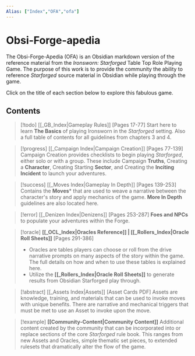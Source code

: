 ```yaml
---
Alias: ["Index","OFA","ofa"]
---
```


# Obsi-Forge-apedia
The Obsi-Forge-Apedia (OFA) is an Obsidian markdown version of the reference material from the _Ironsworn: Starforged_ Table Top Role Playing Game. The purpose of this work is to provide the community the ability to reference _Starforged_ source material in Obsidian while playing through the game.

Click on the title of each section below to explore this fabulous game.

## Contents
> [!todo] [[_GB_Index|Gameplay Rules]] [Pages 17-77]
> Start here to learn **The Basics** of playing Ironsworn in the _Starforged_ setting. Also a full table of contents for all guidelines from chapters 3 and 4.

> [!progress] [[_Campaign Index|Campaign Creation]] [Pages 77-139]
> Campaign Creation provides checklists to begin playing _Starforged_, either solo or with a group.  These include Campaign **Truths**, Creating a **Character**, Creating Starting **Sector**, and Creating the **Inciting Incident** to launch your adventures. 

> [!success] [[_Moves Index|Gameplay In Depth]] [Pages 139-253]
> Contains the **Moves*** that are used to weave a narrative between the character's story and apply mechanics of the game. **More In Depth** guidelines are also located here.

> [!error] [[_Denizen Index|Denizens]] [Pages 253-287]
> **Foes and NPCs** to populate your adventures within the Forge.

> [!oracle] **[[_OCL_Index|Oracles Reference]] | [[_Rollers_Index|Oracle Roll Sheets]]** [Pages 291-386]
> - Oracles are tables players can choose or roll from the drive narrative prompts on many aspects of the story within the game.  The full details on how and when to use these tables is explained here.
> - Utilize the **[[_Rollers_Index|Oracle Roll Sheets]]** to generate results from Obsidian Starforged play through.

> [!abstract] [[_Assets Index|Assets]] [Asset  Cards PDF]
> Assets are knowledge, training, and materials that can be used to invoke moves with unique benefits.  There are narrative and mechanical triggers that must be met to use an Asset to invoke upon the move.

> [!example] **[[Community-Content|Community Content]]**
> Additional content created by the community that can be incorporated into or replace sections of the core _Starforged_ rule book. This ranges from new Assets and Oracles, simple thematic set pieces, to extended rulesets that dramatically alter the flow of the game.